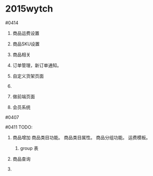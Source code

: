 # 2015wytch

#0414
1. 商品运费设置
2. 商品SKU设置
3. 商品相关


4. 订单管理，新订单通知。
5. 自定义货架页面
6. 
7. 做前端页面
8. 会员系统


#0407

#0411 
TODO:

1. 商品增加
	商品类目功能。
	商品类目属性。
	商品分组功能。
	运费模板。
	
	1. group 表
	
2. 商品查询
3. 


